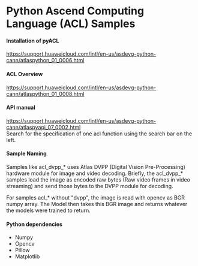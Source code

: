 # Python Ascend Computing Language (ACL) Samples
#### Installation of pyACL
https://support.huaweicloud.com/intl/en-us/asdevg-python-cann/atlaspython_01_0006.html
#### ACL Overview
https://support.huaweicloud.com/intl/en-us/asdevg-python-cann/atlaspython_01_0008.html
#### API manual
https://support.huaweicloud.com/intl/en-us/asdevg-python-cann/atlaspyapi_07_0002.html  
Search for the specification of one acl function using the search bar on the left.

#### Sample Naming
Samples like acl_dvpp_* uses Atlas DVPP (Digital Vision Pre-Processing) hardware module for image and video decoding. Briefly, the acl_dvpp_* samples load the image as encoded raw bytes (Raw video frames in video streaming) and send those bytes to the DVPP module for decoding.

For samples acl_* without "dvpp", the image is read with opencv as BGR numpy array. The Model then takes this BGR image and returns whatever the models were trained to return.

#### Python dependencies
- Numpy
- Opencv
- Pillow
- Matplotlib

